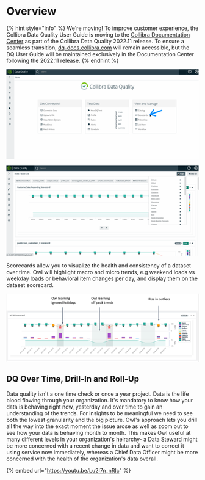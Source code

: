 # Overview

{% hint style="info" %}
We're moving! To improve customer experience, the Collibra Data Quality User Guide is moving to the [Collibra Documentation Center](https://productresources.collibra.com/docs/collibra/latest/Content/Home.htm) as part of the Collibra Data Quality 2022.11 release. To ensure a seamless transition, [dq-docs.collibra.com](../../) will remain accessible, but the DQ User Guide will be maintained exclusively in the Documentation Center following the 2022.11 release.&#x20;
{% endhint %}

![](<../../.gitbook/assets/scorecards (1).gif>)

![](../../.gitbook/assets/scorecards2.gif)

Scorecards allow you to visualize the health and consistency of a dataset over time. Owl will highlight macro and micro trends, e.g weekend loads vs weekday loads or behavioral item changes per day, and display them on the dataset scorecard.

![](../../.gitbook/assets/owl-trend.png)

## DQ Over Time, Drill-In and Roll-Up

Data quality isn't a one time check or once a year project. Data is the life blood flowing through your organization. It's mandatory to know how your data is behaving right now, yesterday and over time to gain an understanding of the trends. For insights to be meaningful we need to see both the lowest granularity and the big picture. Owl's approach lets you drill all the way into the exact moment the issue arose as well as zoom out to see how your data is behaving month to month. This makes Owl useful at many different levels in your organization's heirarchy- a Data Steward might be more concerned with a recent change in data and want to correct it using service now immediately, whereas a Chief Data Officer might be more concerned with the health of the organization's data overall.

{% embed url="https://youtu.be/Lu2I7n_nRlc" %}

